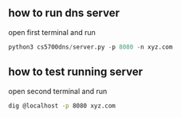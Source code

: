 ## how to run dns server 

open first terminal and run

```python
python3 cs5700dns/server.py -p 8080 -n xyz.com
```


## how to test running server

open second terminal and run

```bash
dig @localhost -p 8080 xyz.com
```
